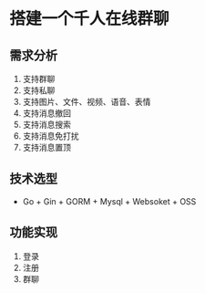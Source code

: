 # 搭建一个千人在线群聊

## 需求分析

1. 支持群聊
2. 支持私聊
3. 支持图片、文件、视频、语音、表情
4. 支持消息撤回
5. 支持消息搜索
6. 支持消息免打扰
7. 支持消息置顶

## 技术选型
- Go + Gin + GORM + Mysql + Websoket + OSS

## 功能实现
1. 登录
2. 注册
3. 群聊
